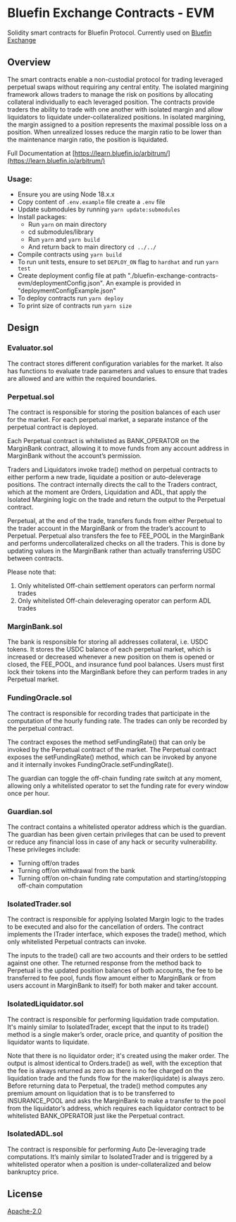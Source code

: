 # Bluefin Exchange Contracts - EVM

Solidity smart contracts for Bluefin Protocol. Currently used on [Bluefin Exchange](https://trade.bluefin.io)

## **Overview**

The smart contracts enable a non-custodial protocol for trading leveraged perpetual swaps without requiring any central entity. The isolated margining framework allows traders to manage the risk on positions by allocating collateral individually to each leveraged position. The contracts provide traders the ability to trade with one another with isolated margin and allow liquidators to liquidate under-collateralized positions. In isolated margining, the margin assigned to a position represents the maximal possible loss on a position. When unrealized losses reduce the margin ratio to be lower than the maintenance margin ratio, the position is liquidated.

Full Documentation at [https://learn.bluefin.io/arbitrum/](https://learn.bluefin.io/arbitrum/)

### Usage:
- Ensure you are using Node 18.x.x
- Copy content of `.env.example` file create a `.env` file
- Update submodules by running `yarn update:submodules`
- Install packages:
    - Run `yarn` on main directory
    - cd submodules/library 
    - Run `yarn` and `yarn build`
    - And return back to main directory `cd ../../`
- Compile contracts using `yarn build`
- To run unit tests, ensure to set `DEPLOY_ON` flag  to `hardhat` and run `yarn test`
- Create deployment config file at path "./bluefin-exchange-contracts-evm/deploymentConfig.json". An example is provided in "deploymentConfigExample.json"
- To deploy contracts run `yarn deploy`
- To print size of contracts run `yarn size`

## Design

<to insert image>

### Evaluator.sol
The contract stores different configuration variables for the market. It also has functions to evaluate trade parameters and values to ensure that trades are allowed and are within the required boundaries.
    
### Perpetual.sol
The contract is responsible for storing the position balances of each user for the market. For each perpetual market, a separate instance of the perpetual contract is deployed. 

Each Perpetual contract is whitelisted as BANK_OPERATOR on the MarginBank contract, allowing it to move funds from any account address in MarginBank without the account’s permission. 

Traders and Liquidators invoke trade() method on perpetual contracts to either perform a new trade, liquidate a position or auto-deleverage positions. The contract internally directs the call to the Traders contract, which at the moment are Orders, Liquidation and ADL, that apply the Isolated Margining logic on the trade and return the output to the Perpetual contract. 

Perpetual, at the end of the trade, transfers funds from either Perpetual to the trader account in the MarginBank or from the trader’s account to Perpetual. Perpetual also transfers the fee to FEE_POOL in the MarginBank and performs undercollateralized checks on all the traders. This is done by updating values in the MarginBank rather than actually transferring USDC between contracts.

Please note that:
1. Only whitelisted Off-chain settlement operators can perform normal trades
1. Only whitelisted Off-chain deleveraging operator can perform ADL trades

### MarginBank.sol
The bank is responsible for storing all addresses collateral, i.e. USDC tokens. It stores the USDC balance of each perpetual market, which is increased or decreased whenever a new position on them is opened or closed, the FEE_POOL, and insurance fund pool balances. Users must first lock their tokens into the MarginBank before they can perform trades in any Perpetual market.
    
### FundingOracle.sol
The contract is responsible for recording trades that participate in the computation of the hourly funding rate. The trades can only be recorded by the perpetual contract. 

The contract exposes the method setFundingRate() that can only be invoked by the Perpetual contract of the market. The Perpetual contract exposes the setFundingRate() method, which can be invoked by anyone and it internally invokes FundingOracle.setFundingRate(). 

The guardian can toggle the off-chain funding rate switch at any moment, allowing only a whitelisted operator to set the funding rate for every window once per hour. 

### Guardian.sol
The contract contains a whitelisted operator address which is the guardian. The guardian has been given certain privileges that can be used to prevent or reduce any financial loss in case of any hack or security vulnerability. These privileges include:
- Turning off/on trades
- Turning off/on withdrawal from the bank
- Turning off/on on-chain funding rate computation and starting/stopping off-chain computation

### IsolatedTrader.sol
The contract is responsible for applying Isolated Margin logic to the trades to be executed and also for the cancellation of orders. The contract implements the ITrader interface, which exposes the trade() method, which only whitelisted Perpetual contracts can invoke. 

The inputs to the trade() call are two accounts and their orders to be settled against one other. The returned response from the method back to Perpetual is the updated position balances of both accounts, the fee to be transferred to fee pool, funds flow amount either to MarginBank or from users account in MarginBank to itself) for both maker and taker account. 

### IsolatedLiquidator.sol
The contract is responsible for performing liquidation trade computation. It's mainly similar to IsolatedTrader, except that the input to its trade() method is a single maker’s order, oracle price, and quantity of position the liquidator wants to liquidate. 

Note that there is no liquidator order; it's created using the maker order. The output is almost identical to Orders.trade() as well, with the exception that the fee is always returned as zero as there is no fee charged on the liquidation trade and the funds flow for the maker(liquidate) is always zero. Before returning data to Perpetual, the trade() method computes any premium amount on liquidation that is to be transferred to INSURANCE_POOL and asks the MarginBank to make a transfer to the pool from the liquidator’s address, which requires each liquidator contract to be whitelisted BANK_OPERATOR just like the Perpetual contract.
    
### IsolatedADL.sol
The contract is responsible for performing Auto De-leveraging trade computations. It’s mainly similar to IsolatedTrader and is triggered by a whitelisted operator when a position is under-collateralized and below bankruptcy price.
    
    
## License

[Apache-2.0](https://github.com/fireflyprotocol/bluefin-exchange-contracts-evm/blob/main/LICENSE)
